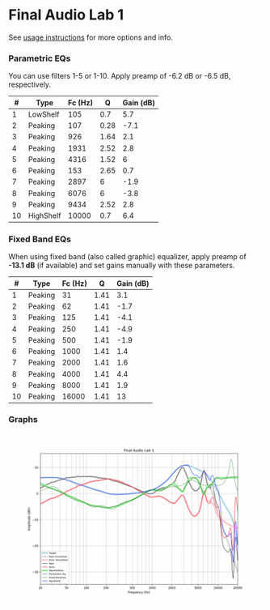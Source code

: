 # Final Audio Lab 1
See [usage instructions](https://github.com/jaakkopasanen/AutoEq#usage) for more options and info.

### Parametric EQs
You can use filters 1-5 or 1-10. Apply preamp of -6.2 dB or -6.5 dB, respectively.

|   # | Type      |   Fc (Hz) |    Q |   Gain (dB) |
|-----|-----------|-----------|------|-------------|
|   1 | LowShelf  |       105 | 0.7  |         5.7 |
|   2 | Peaking   |       107 | 0.28 |        -7.1 |
|   3 | Peaking   |       926 | 1.64 |         2.1 |
|   4 | Peaking   |      1931 | 2.52 |         2.8 |
|   5 | Peaking   |      4316 | 1.52 |         6   |
|   6 | Peaking   |       153 | 2.65 |         0.7 |
|   7 | Peaking   |      2897 | 6    |        -1.9 |
|   8 | Peaking   |      6076 | 6    |        -3.8 |
|   9 | Peaking   |      9434 | 2.52 |         2.8 |
|  10 | HighShelf |     10000 | 0.7  |         6.4 |

### Fixed Band EQs
When using fixed band (also called graphic) equalizer, apply preamp of **-13.1 dB** (if available) and set gains manually with these parameters.

|   # | Type    |   Fc (Hz) |    Q |   Gain (dB) |
|-----|---------|-----------|------|-------------|
|   1 | Peaking |        31 | 1.41 |         3.1 |
|   2 | Peaking |        62 | 1.41 |        -1.7 |
|   3 | Peaking |       125 | 1.41 |        -4.1 |
|   4 | Peaking |       250 | 1.41 |        -4.9 |
|   5 | Peaking |       500 | 1.41 |        -1.9 |
|   6 | Peaking |      1000 | 1.41 |         1.4 |
|   7 | Peaking |      2000 | 1.41 |         1.6 |
|   8 | Peaking |      4000 | 1.41 |         4.4 |
|   9 | Peaking |      8000 | 1.41 |         1.9 |
|  10 | Peaking |     16000 | 1.41 |        13   |

### Graphs
![](./Final%20Audio%20Lab%201.png)
